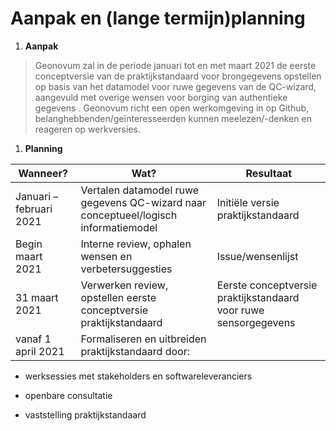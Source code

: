 Aanpak en (lange termijn)planning
=================================

1.  **Aanpak**

>   Geonovum zal in de periode januari tot en met maart 2021 de eerste
>   conceptversie van de praktijkstandaard voor brongegevens opstellen op basis
>   van het datamodel voor ruwe gegevens van de QC-wizard, aangevuld met overige
>   wensen voor borging van authentieke gegevens . Geonovum richt een open
>   werkomgeving in op Github, belanghebbenden/geïnteresseerden kunnen
>   meelezen/-denken en reageren op werkversies.

1.  **Planning**

| **Wanneer?**            | **Wat?**                                                                            | **Resultaat**                                                   |
|-------------------------|-------------------------------------------------------------------------------------|-----------------------------------------------------------------|
| Januari – februari 2021 | Vertalen datamodel ruwe gegevens QC-wizard naar conceptueel/logisch informatiemodel | Initiële versie praktijkstandaard                               |
| Begin maart 2021        | Interne review, ophalen wensen en verbetersuggesties                                | Issue/wensenlijst                                               |
| 31 maart 2021           | Verwerken review, opstellen eerste conceptversie praktijkstandaard                  | Eerste conceptversie praktijkstandaard voor ruwe sensorgegevens |
| vanaf 1 april 2021      | Formaliseren en uitbreiden praktijkstandaard door:                                  |                                                                 |

-   werksessies met stakeholders en softwareleveranciers

-   openbare consultatie

-   vaststelling praktijkstandaard
